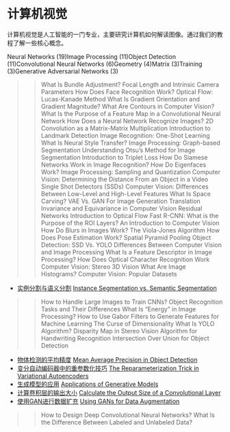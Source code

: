 # 计算机视觉

计算机视觉是人工智能的一门专业，主要研究计算机如何解读图像。通过我们的教程了解一些核心概念。

Neural Networks (19)Image Processing (11)Object Detection (11)Convolutional Neural Networks (6)Geometry (4)Matrix (3)Training (3)Generative Adversarial Networks (3)

>> What Is Bundle Adjustment?
>> Focal Length and Intrinsic Camera Parameters
>> How Does Face Recognition Work?
>> Optical Flow: Lucas-Kanade Method
>> What Is Gradient Orientation and Gradient Magnitude?
>> What Are Contours in Computer Vision?
>> What Is the Purpose of a Feature Map in a Convolutional Neural Network
>> How Does a Neural Network Recognize Images?
>> 2D Convolution as a Matrix-Matrix Multiplication
>> Introduction to Landmark Detection
>> Image Recognition: One-Shot Learning
>> What Is Neural Style Transfer?
>> Image Processing: Graph-based Segmentation
>> Understanding Otsu’s Method for Image Segmentation
>> Introduction to Triplet Loss
>> How Do Siamese Networks Work in Image Recognition?
>> How Do Eigenfaces Work?
>> Image Processing: Sampling and Quantization
>> Computer Vision: Determining the Distance From an Object in a Video
>> Single Shot Detectors (SSDs)
>> Computer Vision: Differences Between Low-Level and High-Level Features
>> What Is Space Carving?
>> VAE Vs. GAN For Image Generation
>> Translation Invariance and Equivariance in Computer Vision
>> Residual Networks
>> Introduction to Optical Flow
>> Fast R-CNN: What is the Purpose of the ROI Layers?
>> An Introduction to Computer Vision
>> How Do Blurs in Images Work?
>> The Viola-Jones Algorithm
>> How Does Pose Estimation Work?
>> Spatial Pyramid Pooling
>> Object Detection: SSD Vs. YOLO
>> Differences Between Computer Vision and Image Processing
>> What Is a Feature Descriptor in Image Processing?
>> How Does Optical Character Recognition Work
>> Computer Vision: Stereo 3D Vision
>> What Are Image Histograms?
>> Computer Vision: Popular Datasets
- [实例分割与语义分割](instance-semantic-segmentation-cnn-zh.md) [Instance Segmentation vs. Semantic Segmentation](https://www.baeldung.com/cs/instance-semantic-segmentation-cnn)
>> How to Handle Large Images to Train CNNs?
>> Object Recognition Tasks and Their Differences
>> What Is “Energy” in Image Processing?
>> How to Use Gabor Filters to Generate Features for Machine Learning
>> The Curse of Dimensionality
>> What Is YOLO Algorithm?
>> Disparity Map in Stereo Vision
>> Algorithm for Handwriting Recognition
>> Intersection Over Union for Object Detection
- [物体检测的平均精度](ml-map-object-detection-zh.md) [Mean Average Precision in Object Detection](https://www.baeldung.com/cs/ml-map-object-detection)
- [变分自动编码器中的重参数化技巧](vae-reparameterization-zh.md) [The Reparameterization Trick in Variational Autoencoders](https://www.baeldung.com/cs/vae-reparameterization)
- [生成模型的应用](applications-of-generative-models-zh.md) [Applications of Generative Models](https://www.baeldung.com/cs/applications-of-generative-models)
- [计算卷积层的输出大小](convolutional-layer-size-zh.md) [Calculate the Output Size of a Convolutional Layer](https://www.baeldung.com/cs/convolutional-layer-size)
- [使用GAN进行数据扩充](ml-gan-data-augmentation-zh.md) [Using GANs for Data Augmentation](https://www.baeldung.com/cs/ml-gan-data-augmentation)
>> How to Design Deep Convolutional Neural Networks?
>> What Is the Difference Between Labeled and Unlabeled Data?
